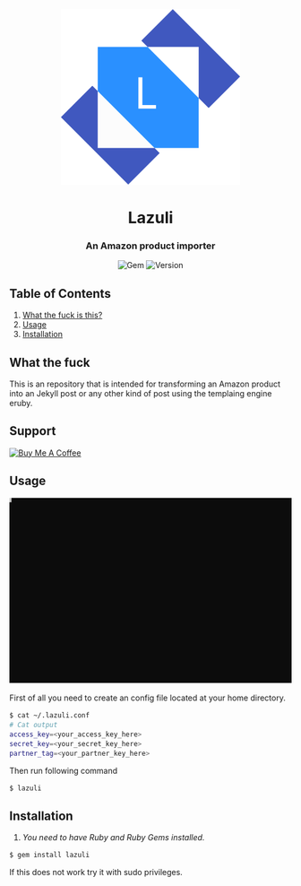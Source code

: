 <div align="center">
    <img width="320px" src="./resources/lapis-logo.svg"/>
    <h1>Lazuli</h1>
    <h3>An Amazon product importer</h3>
</div>

<div align="center">

![Gem](https://img.shields.io/gem/dt/lazuli?style=for-the-badge)
![Version](https://img.shields.io/gem/v/lazuli?style=for-the-badge)

</div>

## Table of Contents
1. [What the fuck is this?](#what-the-fuck)
2. [Usage](#usage)
2. [Installation](#installation)

## What the fuck
This is an repository that is intended for transforming an Amazon product into an Jekyll post or any other kind of post using the templaing engine eruby.

## Support
<a href="https://www.buymeacoffee.com/IJustDev" target="_blank"><img src="https://bmc-cdn.nyc3.digitaloceanspaces.com/BMC-button-images/custom_images/orange_img.png" alt="Buy Me A Coffee" style="height: auto !important;width: auto !important;" ></a>

## Usage

![Preview][preview]

First of all you need to create an config file located at your home directory.
```sh
$ cat ~/.lazuli.conf
# Cat output
access_key=<your_access_key_here>
secret_key=<your_secret_key_here>
partner_tag=<your_partner_key_here>
```

Then run following command
```sh
$ lazuli
```

## Installation
1. *You need to have Ruby and Ruby Gems installed.*
```sh
$ gem install lazuli
```
If this does not work try it with sudo privileges.

[preview]: resources/preview.svg
